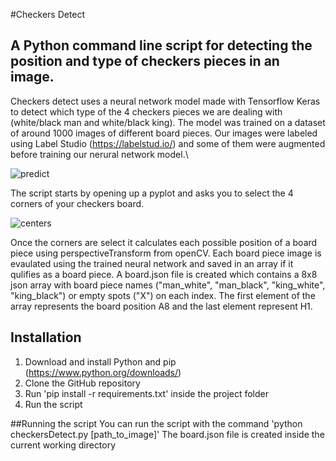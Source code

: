 #Checkers Detect

## A Python command line script for detecting the position and type of checkers pieces in an image.
Checkers detect uses a neural network model made with Tensorflow Keras to detect which type of the 4 checkers pieces we are dealing with (white/black man and white/black king).
The model was trained on a dataset of around 1000 images of different board pieces. Our images were labeled using Label Studio (https://labelstud.io/) and some of them were augmented before training our nerural network model.\

![predict](https://github.com/user-attachments/assets/9f3238b4-8f6b-4eab-bb14-6b962abc2dce)


The script starts by opening up a pyplot and asks you to select the 4 corners of your checkers board.

![centers](https://github.com/user-attachments/assets/1bd7354a-bb7e-4b5f-9fa9-7a5eb2514a00)

Once the corners are select it calculates each possible position of a board piece using perspectiveTransform from openCV. Each board piece image is evaulated using the trained neural network and saved in an array if it qulifies as a board piece.
A board.json file is created which contains a 8x8 json array with board piece names ("man_white", "man_black", "king_white", "king_black") or empty spots ("X") on each index. The first element of the array represents the board position A8 
and the last element represent H1.

## Installation
1. Download and install Python and pip (https://www.python.org/downloads/)
2. Clone the GitHub repository
3. Run 'pip install -r requirements.txt' inside the project folder
5. Run the script

##Running the script
You can run the script with the command 'python checkersDetect.py [path_to_image]'
The board.json file is created inside the current working directory

